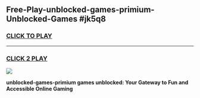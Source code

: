
## Free-Play-unblocked-games-primium-Unblocked-Games #jk5q8
<h3>
<a href="https://news.freeplayer.one?title=unblocked-games-primium&ref=8M">CLICK TO PLAY</a></h3>
<hr>

<h3>
<a href="https://news.freeplayer.one?title=unblocked-games-primium&ref=8M">CLICK 2 PLAY</a>
  
</h3>

<a href="https://news.freeplayer.one?title=unblocked-games-primium&ref=8M"><img src="https://clearcache.store/games.png"></a>


**unblocked-games-primium games unblocked: Your Gateway to Fun and Accessible Online Gaming**
